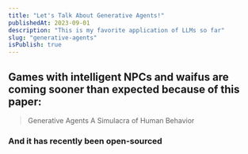 ```yaml
---
title: "Let's Talk About Generative Agents!"
publishedAt: 2023-09-01
description: "This is my favorite application of LLMs so far"
slug: "generative-agents"
isPublish: true
---
```


## Games with intelligent NPCs and waifus are coming sooner than expected because of this paper:

> Generative Agents A Simulacra of Human Behavior

### And it has recently been open-sourced